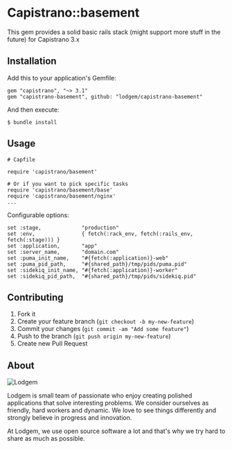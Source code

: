 Capistrano::basement
======

This gem provides a solid basic rails stack (might support more stuff in the future) for Capistrano 3.x

Installation
------

Add this to your application's Gemfile:

    gem "capistrano", "~> 3.1"
    gem "capistrano-basement", github: "lodgem/capistrano-basement"

And then execute:

    $ bundle install

Usage
------

    # Capfile

    require 'capistrano/basement'

    # Or if you want to pick specific tasks
    require 'capistrano/basement/base'
    require 'capistrano/basement/nginx'
    ...

Configurable options:

    set :stage,             "production"
    set :env,               { fetch(:rack_env, fetch(:rails_env, fetch(:stage))) }
    set :application,       "app"
    set :server_name,       "domain.com"
    set :puma_init_name,    "#{fetch(:application)}-web"
    set :puma_pid_path,     "#{shared_path}/tmp/pids/puma.pid"
    set :sidekiq_init_name, "#{fetch(:application)}-worker"
    set :sidekiq_pid_path,  "#{shared_path}/tmp/pids/sidekiq.pid"


Contributing
------

1. Fork it
2. Create your feature branch (`git checkout -b my-new-feature`)
3. Commit your changes (`git commit -am "Add some feature"`)
4. Push to the branch (`git push origin my-new-feature`)
5. Create new Pull Request

About
-------

![Lodgem](http://lodgem.s3.amazonaws.com/tm/logotype.png)

Lodgem is small team of passionate who enjoy creating polished applications that solve interesting problems. We consider ourselves as friendly, hard workers and dynamic. We love to see things differently and strongly believe in progress and innovation.

At Lodgem, we use open source software a lot and that's why we try hard to share as much as possible.
